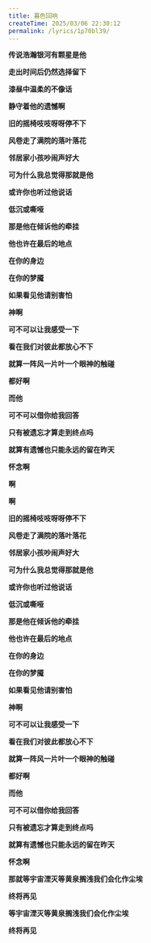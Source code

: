 ```yaml
---
title: 暮色回响
createTime: 2025/03/06 22:30:12
permalink: /lyrics/1p70bl39/
---
```

**传说浩瀚银河有颗星是他**

**走出时间后仍然选择留下**

**漆昼中温柔的不像话**

**静守着他的遗憾啊**

**旧的摇椅吱吱呀呀停不下**

**风卷走了满院的落叶落花**

**邻居家小孩吵闹声好大**

**可为什么我总觉得那就是他**

**或许你也听过他说话**

**低沉或嘶哑**

**那是他在倾诉他的牵挂**

**他也许在最后的地点**

**在你的身边**

**在你的梦魇**

**如果看见他请别害怕**

**神啊**

**可不可以让我感受一下**

**看在我们对彼此都放心不下**

**就算一阵风一片叶一个眼神的触碰**

**都好啊**

**而他**

**可不可以借你给我回答**

**只有被遗忘才算走到终点吗**

**就算有遗憾也只能永远的留在昨天**

**怀念啊**

**啊**

**啊**

**旧的摇椅吱吱呀呀停不下**

**风卷走了满院的落叶落花**

**邻居家小孩吵闹声好大**

**可为什么我总觉得那就是他**

**或许你也听过他说话**

**低沉或嘶哑**

**那是他在倾诉他的牵挂**

**他也许在最后的地点**

**在你的身边**

**在你的梦魇**

**如果看见他请别害怕**

**神啊**

**可不可以让我感受一下**

**看在我们对彼此都放心不下**

**就算一阵风一片叶一个眼神的触碰**

**都好啊**

**而他**

**可不可以借你给我回答**

**只有被遗忘才算走到终点吗**

**就算有遗憾也只能永远的留在昨天**

**怀念啊**

**那就等宇宙湮灭等黄泉搁浅我们会化作尘埃**

**终将再见**

**等宇宙湮灭等黄泉搁浅我们会化作尘埃**

**终将再见**
